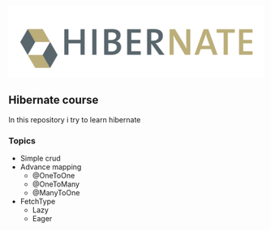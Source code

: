 ![hibernate logo](pictures/Hibernate_logo_a.png)

## Hibernate course
In this repository i try to learn hibernate

### Topics
* Simple crud
* Advance mapping
    * @OneToOne
    * @OneToMany
    * @ManyToOne
* FetchType  
  * Lazy
  * Eager
  